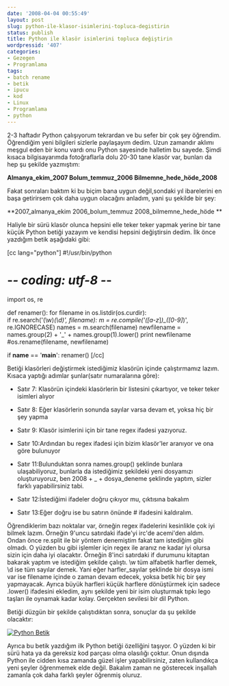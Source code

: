 ```yaml
---
date: '2008-04-04 00:55:49'
layout: post
slug: python-ile-klasor-isimlerini-topluca-degistirin
status: publish
title: Python ile klasör isimlerini topluca değiştirin
wordpressid: '407'
categories:
- Gezegen
- Programlama
tags:
- batch rename
- betik
- ipucu
- kod
- Linux
- Programlama
- python
---
```


2-3 haftadır Python çalışıyorum tekrardan ve bu sefer bir çok şey öğrendim. Öğrendiğim yeni bilgileri sizlerle paylaşayım dedim. Uzun zamandır aklımı meşgul eden bir konu vardı onu Python sayesinde halletim bu sayede. Şimdi kısaca bilgisayarımda fotoğraflarla dolu 20-30 tane klasör var, bunları da hep şu şekilde yazmıştım:

**Almanya_ekim_2007
Bolum_temmuz_2006
Bilmemne_hede_höde_2008**

Fakat sonraları baktım ki bu biçim bana uygun değil,sondaki yıl ibarelerini en başa getirirsem çok daha uygun olacağını anladım, yani şu şekilde bir şey:

**2007_almanya_ekim
2006_bolum_temmuz
2008_bilmemne_hede_höde
**

Haliyle bir sürü klasör olunca hepsini elle teker teker yapmak yerine bir tane küçük Python betiği yazayım ve kendisi hepsini değiştirsin dedim. İlk önce yazdığım betik aşağıdaki gibi:

[cc lang="python"]
#!/usr/bin/python
# -*- coding: utf-8 -*-

import os, re

def renamer():
    for filename in os.listdir(os.curdir):     
        if re.search('(\w)_(\d)', filename):
            m = re.compile('([a-z_]*)_([0-9]*)', re.IGNORECASE)
            names  = m.search(filename)
            newfilename = names.group(2) + '_' + names.group(1).lower()
            print newfilename
            #os.rename(filename, newfilename)

if __name__ == '__main__':
    renamer()
[/cc]

Betiği klasörleri değiştirmek istediğimiz klasörün içinde çalıştırmamız lazım. Kısaca yaptığı adımlar şunlar(satır numaralarına göre):




	
  * Satır 7:  Klasörün içindeki klasörlerin bir listesini çıkartıyor, ve teker teker isimleri alıyor


	
  * Satır 8:  Eğer klasörlerin sonunda sayılar varsa devam et, yoksa hiç bir şey yapma


	
  * Satır 9:  Klasör isimlerini için bir tane regex ifadesi yazıyoruz.


	
  * Satır 10:Ardından bu regex ifadesi için bizim klasör'ler aranıyor ve ona göre bulunuyor


	
  * Satır 11:Bulunduktan sonra names.group() şeklinde bunlara ulaşabiliyoruz, bunlarla da istediğimiz şekildeki yeni dosyamızı oluşturuyoruz, ben 2008 + _ + dosya_deneme şeklinde yaptım, sizler farklı yapabilirsiniz tabi.

 
	
  * Satır 12:İstediğimi ifadeler doğru çıkıyor mu, çıktısına bakalım


	
  * Satır 13:Eğer doğru ise bu satırın önünde # ifadesini kaldıralım.





Öğrendiklerim bazı noktalar var, örneğin regex ifadelerini kesinlikle çok iyi bilmek lazım. Örneğin 9'uncu satırdaki ifade'yi irc'de acemi'den aldım. Ondan önce re.split ile bir yöntem denemiştim fakat tam istediğim gibi olmadı. O yüzden bu gibi işlemler için regex ile aranız ne kadar iyi olursa sizin için daha iyi olacaktır. Örneğin 8'inci satırdaki if durumunu kitaptan bakarak yaptım ve istediğim şekilde çalıştı. \w tüm alfabetik harfler demek, \d ise tüm sayılar demek. Yani eğer harfler_sayılar şeklinde bir dosya ismi var ise filename içinde o zaman devam edecek, yoksa betik hiç bir şey yapmayacak. Ayrıca büyük harfleri küçük harflere dönüştürmek için sadece .lower() ifadesini ekledim, aynı şekilde yeni bir isim oluşturmak tıpkı lego taşları ile oynamak kadar kolay. Gerçekten sevilesi bir dil Python. 

Betiği düzgün bir şekilde çalıştıdıktan sonra, sonuçlar da şu şekilde olacaktır:

[![Python Betik](http://arsln.org/image/degistir_python.jpg)](http://arsln.org/image/degistir_python.jpg)

Ayrıca bu betik yazdığım ilk Python betiği özelliğini taşıyor. O yüzden ki bir sürü hata ya da gereksiz kod parçası olma olasılığı çoktur. Onun dışında Python ile cidden kısa zamanda güzel işler yapabilirsiniz, zaten kullandıkça yeni şeyler öğrenmemek elde değil. Bakalım zaman ne gösterecek inşallah zamanla çok daha farklı şeyler öğrenmiş oluruz. 





